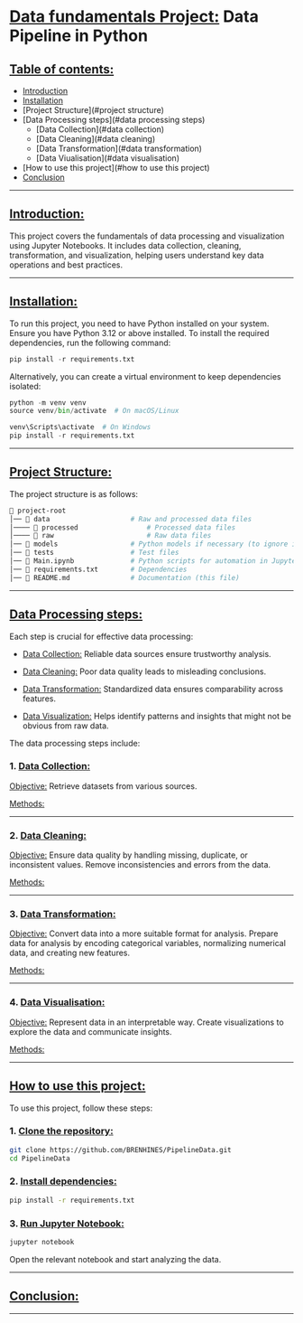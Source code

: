 # <u>Data fundamentals Project:</u> Data Pipeline in Python

## <u>Table of contents:</u>

- [Introduction](#introduction)
- [Installation](#installation)
- [Project Structure](#project structure)
- [Data Processing steps](#data processing steps)
  - [Data Collection](#data collection)
  - [Data Cleaning](#data cleaning)
  - [Data Transformation](#data transformation)
  - [Data Viualisation](#data visualisation)
- [How to use this project](#how to use this project)
- [Conclusion](#conclusion)

---

## <a id="introduction"><u>Introduction: </u></a>

This project covers the fundamentals of data processing and visualization using Jupyter Notebooks. 
It includes data collection, cleaning, transformation, and visualization, helping users understand key 
data operations and best practices.

---

## <a id="installation"><u>Installation:</u></a>

To run this project, you need to have Python installed on your system.
Ensure you have Python 3.12 or above installed. To install the required dependencies, run the following command:

```python
pip install -r requirements.txt
```

Alternatively, you can create a virtual environment to keep dependencies isolated:

```python
python -m venv venv
source venv/bin/activate  # On macOS/Linux

venv\Scripts\activate  # On Windows
pip install -r requirements.txt
```

--- 

## <a id="project structure"><u>Project Structure:</u></a>

The project structure is as follows:

```bash
📂 project-root
│── 📂 data                    # Raw and processed data files
│──── 📂 processed                 # Processed data files
│──── 📂 raw                       # Raw data files
│── 📂 models                  # Python models if necessary (to ignore in this case)
│── 📂 tests                   # Test files
│── 📜 Main.ipynb              # Python scripts for automation in Jupyter Notebook
│── 📜 requirements.txt        # Dependencies
│── 📜 README.md               # Documentation (this file)
```

---

## <a id="data processing steps"><u>Data Processing steps:</u></a>

Each step is crucial for effective data processing:

- <u>Data Collection:</u> Reliable data sources ensure trustworthy analysis.

- <u>Data Cleaning:</u> Poor data quality leads to misleading conclusions.

- <u>Data Transformation:</u> Standardized data ensures comparability across features.

- <u>Data Visualization:</u> Helps identify patterns and insights that might not be obvious from raw data.

The data processing steps include:

### 1. <a id="data collection"><u>Data Collection:</u></a>

<u>Objective:</u> Retrieve datasets from various sources.

<u>Methods:</u>


---

### 2. <a id="data cleaning"><u>Data Cleaning:</u></a>

<u>Objective:</u> Ensure data quality by handling missing, duplicate, or inconsistent values. Remove inconsistencies and errors from the data.

<u>Methods:</u>

---

### 3. <a id="data transformation"><u>Data Transformation:</u></a>

<u>Objective:</u> Convert data into a more suitable format for analysis. Prepare data for analysis by encoding categorical variables, normalizing numerical data, and creating new features.

<u>Methods:</u>

---

### 4. <a id="data visualisation"><u>Data Visualisation:</u></a>

<u>Objective:</u> Represent data in an interpretable way. Create visualizations to explore the data and communicate insights.

<u>Methods:</u>

---

## <a id="how to use this project"><u>How to use this project:</u></a>

To use this project, follow these steps:

### 1. <u>Clone the repository:</u>

```bash
git clone https://github.com/BRENHINES/PipelineData.git
cd PipelineData
```

### 2. <u>Install dependencies:</u>

```bash
pip install -r requirements.txt
```

### 3. <u>Run Jupyter Notebook:</u>

```bash
jupyter notebook
```
Open the relevant notebook and start analyzing the data.

---

## <a id="conclusion"><u>Conclusion:</u></a>

---